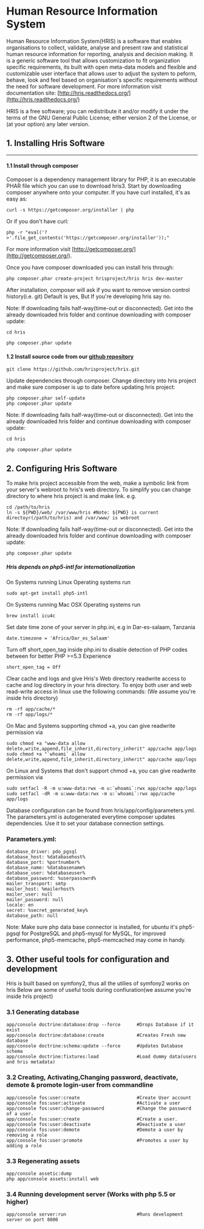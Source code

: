 Human Resource Information System
==================================

Human Resource Information System(HRIS) is a software that enables organisations to collect,
validate, analyse and present raw and statistical human resource information for reporting,
analysis and decision making. It is a generic software tool that allows customization
to fit organization specific requirements, its built with open meta-data models and flexible
and customizable user interface that allows user to adjust the system to peform, behave,
look and feel based on organisation's specific requirements without the need for
software development.
For more information visit documentation site: [http://hris.readthedocs.org/](http://hris.readthedocs.org/)

HRIS is a free software; you can redistribute it and/or modify it
under the terms of the GNU General Public License; either version 2 of the License,
or (at your option) any later version.

## 1. Installing Hris Software
----------------------------

#### 1.1 Install through composer

Composer is a dependency management library for PHP, it is an executable PHAR file which you can use to download hris3.
Start by downloading composer anywhere onto your computer. If you have curl installed, it's
as easy as:

    curl -s https://getcomposer.org/installer | php

Or if you don't have curl:

    php -r "eval('?>'.file_get_contents('https://getcomposer.org/installer'));"

For more information visit [http://getcomposer.org/](http://getcomposer.org/).

Once you have composer downloaded you can install hris through:

    php composer.phar create-project hrisproject/hris hris dev-master

After installation, composer will ask if you want to remove version control history(i.e. git)
Default is yes, But If you're developing hris say no.

Note: If downloading fails half-way(time-out or disconnected). Get into the already downloaded hris folder
and continue downloading with composer update:

    cd hris

    php composer.phar update

#### 1.2 Install source code from our [github repository](https://github.com/hrisproject/hris)

    git clone https://github.com/hrisproject/hris.git

Update dependencies through composer. Change directory into hris project and make sure composer is up to date
before updating hris project:

    php composer.phar self-update
    php composer.phar update

Note: If downloading fails half-way(time-out or disconnected). Get into the already downloaded hris folder
and continue downloading with composer update:

    cd hris

    php composer.phar update

## 2. Configuring Hris Software

To make hris project accessible from the web, make a symbolic link from your server's webroot to hris's web directory.
To simplify you can change directory to where hris project is and make link. e.g.

    cd /path/to/hris
    ln -s ${PWD}/web/ /var/www/hris #Note: ${PWD} is current directoyr(/path/to/hris) and /var/www/ is webroot

Note: If downloading fails half-way(time-out or disconnected). Get into the already downloaded hris folder
and continue downloading with composer update:

    php composer.phar update

##### Hris depends on php5-intl for internationalization

On Systems running Linux Operating systems run

	sudo apt-get install php5-intl
	
On Systems running Mac OSX Operating systems run

	brew install icu4c

Set date time zone of your server in php.ini, e.g in Dar-es-salaam, Tanzania

	date.timezone = 'Africa/Dar_es_Salaam'
	
Turn off short_open_tag inside php.ini to disable detection of PHP codes between <? and ?> for better PHP >=5.3 Experience

	short_open_tag = Off
	
Clear cache and logs and give Hris's Web directory readwrite access to cache and log directory in your hris directory.
To enjoy both user and web read-write access in linux use the following commands:
(We assume you're inside hris directory)

	rm -rf app/cache/*
	rm -rf app/logs/*

On Mac and Systems supporting chmod +a, you can give readwrite permission via

	sudo chmod +a "www-data allow delete,write,append,file_inherit,directory_inherit" app/cache app/logs
	sudo chmod +a "`whoami` allow delete,write,append,file_inherit,directory_inherit" app/cache app/logs
	
On Linux and Systems that don't support chmod +a, you can give readwrite permission via

	sudo setfacl -R -m u:www-data:rwx -m u:`whoami`:rwx app/cache app/logs
	sudo setfacl -dR -m u:www-data:rwx -m u:`whoami`:rwx app/cache app/logs


Database configuration can be found from hris/app/config/parameters.yml. The parameters.yml is autogenerated
everytime composer updates dependencies. Use it to set your database connection settings.

### Parameters.yml:
	database_driver: pdo_pgsql
	database_host: %databasehost%
	database_port: %portnumber%
	database_name: %databasename%
	database_user: %databaseuser%
	database_password: %userpassowrd%
	mailer_transport: smtp
	mailer_host: %mailerhost%
	mailer_user: null
	mailer_password: null
	locale: en
	secret: %secret_generated_key%
	database_path: null

Note: Make sure php data base connector is installed, for ubuntu it's php5-pgsql for PostgreSQL and php5-mysql for MySQL,
for improved performance, php5-memcache, php5-memcached may come in handy.

## 3. Other useful tools for configuration and development

Hris is built based on symfony2, thus all the utilies of symfony2 works on hris
Below are some of useful tools during confiuration(we assume you're inside hris project)

### 3.1 Generating database
	app/console doctrine:database:drop --force		#Drops Database if it exist
	app/console doctrine:database:create			#Creates Fresh new database
	app/console doctrine:schema:update --force		#Updates Database schema
	app/console doctrine:fixtures:load              #Load dummy data(users and hris metadata)
	
### 3.2 Creating, Activating,Changing password, deactivate, demote & promote login-user from commandline
	app/console fos:user:create						#Create User account
	app/console fos:user:activate					#Activate a user
	app/console fos:user:change-password			#Change the password of a user.
	app/console fos:user:create						#Create a user.
	app/console fos:user:deactivate					#Deactivate a user
	app/console fos:user:demote						#Demote a user by removing a role
	app/console fos:user:promote					#Promotes a user by adding a role

### 3.3 Regenerating assets
	app/console assetic:dump
	php app/console assets:install web

### 3.4 Running development server (Works with php 5.5 or higher)
    app/console server:run                          #Runs development server on port 8000

